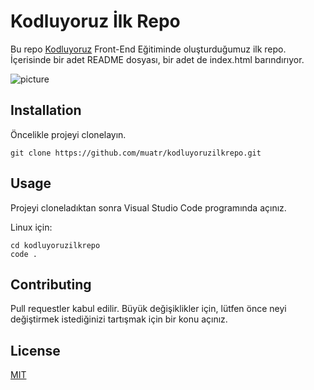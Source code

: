 # Kodluyoruz İlk Repo

Bu repo [Kodluyoruz](https://www.kodluyoruz.org) Front-End Eğitiminde oluşturduğumuz ilk repo. İçerisinde bir adet README dosyası, bir adet de index.html barındırıyor.

![picture](https://github.com/muatr/kodluyoruzilkrepo/blob/main/picture.png)

## Installation

Öncelikle projeyi clonelayın.
```
git clone https://github.com/muatr/kodluyoruzilkrepo.git
```

## Usage

Projeyi cloneladıktan sonra Visual Studio Code programında açınız.

Linux için:

```
cd kodluyoruzilkrepo
code .
```

## Contributing

Pull requestler kabul edilir. Büyük değişiklikler için, lütfen önce neyi değiştirmek istediğinizi tartışmak için bir konu açınız.

## License

[MIT](https://choosealicense.com/licenses/mit/)